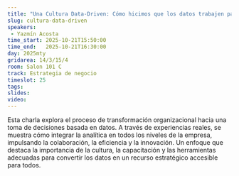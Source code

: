 ```yaml
---
title: "Una Cultura Data-Driven: Cómo hicimos que los datos trabajen para todos"
slug: cultura-data-driven
speakers:
 - Yazmín Acosta
time_start: 2025-10-21T15:50:00
time_end:   2025-10-21T16:30:00
day: 2025mty
gridarea: 14/3/15/4
room: Salon 101 C
track: Estrategia de negocio
timeslot: 25
tags:
slides: 
video: 
---
```


Esta charla explora el proceso de transformación organizacional hacia una toma de decisiones basada en datos. A través de experiencias reales, se muestra cómo integrar la analítica en todos los niveles de la empresa, impulsando la colaboración, la eficiencia y la innovación. Un enfoque que destaca la importancia de la cultura, la capacitación y las herramientas adecuadas para convertir los datos en un recurso estratégico accesible para todos.